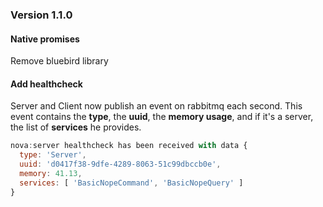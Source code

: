 ### Version 1.1.0

#### Native promises
Remove bluebird library

#### Add healthcheck
Server and Client now publish an event on rabbitmq each second. This event contains the __type__, the __uuid__, the __memory usage__, and if it's a server, the list of __services__ he provides.

```js
nova:server healthcheck has been received with data {
  type: 'Server',
  uuid: 'd0417f38-9dfe-4289-8063-51c99dbccb0e',
  memory: 41.13,
  services: [ 'BasicNopeCommand', 'BasicNopeQuery' ]
}
```
